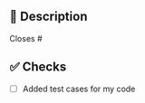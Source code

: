 ## 📑 Description

Closes #

<!-- Please add Review Ready tag when the PR is good to go -->

## ✅ Checks

<!-- Make sure your PR passes the CI checks and do check the following fields as needed - -->
- [ ] Added test cases for my code
